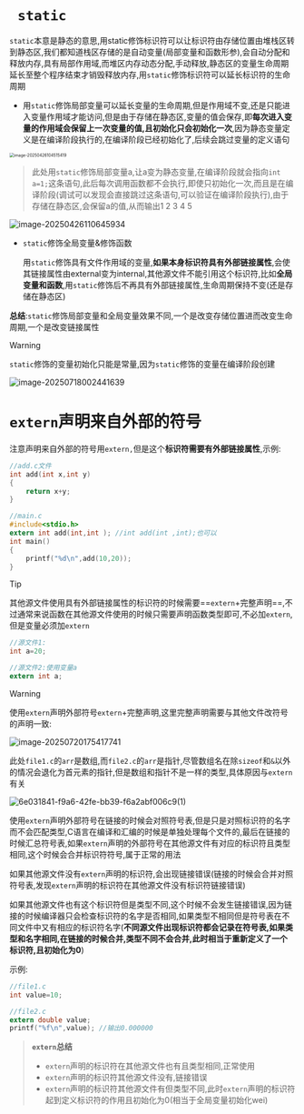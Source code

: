 # ` static`

`static`本意是静态的意思,用static修饰标识符可以让标识符由存储位置由堆栈区转到静态区,我们都知道栈区存储的是自动变量(局部变量和函数形参),会自动分配和释放内存,具有局部作用域,而堆区内存动态分配,手动释放,静态区的变量生命周期延长至整个程序结束才销毁释放内存,用`static`修饰标识符可以延长标识符的生命周期

- 用`static`修饰局部变量可以延长变量的生命周期,但是作用域不变,还是只能进入变量作用域才能访问,但是由于存储在静态区,变量的值会保存,即**每次进入变量的作用域会保留上一次变量的值,且初始化只会初始化一次**,因为静态变量定义是在编译阶段执行的,在编译阶段已经初始化了,后续会跳过变量的定义语句

<img src="https://gitee.com/hulu135289/Typora/raw/master/img/20250426104522900.png" alt="image-20250426104515419" style="zoom:50%;" />

> 此处用`static`修饰局部变量a,让a变为静态变量,在编译阶段就会指向`int a=1;`这条语句,此后每次调用函数都不会执行,即使只初始化一次,而且是在编译阶段(调试可以发现会直接跳过这条语句,可以验证在编译阶段执行),由于存储在静态区,会保留a的值,从而输出1 2 3 4 5

![image-20250426110645934](https://gitee.com/hulu135289/Typora/raw/master/img/20250426110646048.png)

- `static`修饰全局变量&修饰函数

	用`static`修饰具有文件作用域的变量,**如果本身标识符具有外部链接属性**,会使其链接属性由external变为internal,其他源文件不能引用这个标识符,比如**全局变量和函数**,用`static`修饰后不再具有外部链接属性,生命周期保持不变(还是存储在静态区)

**总结**:`static`修饰局部变量和全局变量效果不同,一个是改变存储位置进而改变生命周期,一个是改变链接属性



> [!warning]
>
> `static`修饰的变量初始化只能是常量,因为`static`修饰的变量在编译阶段创建
>
> ![image-20250718002441639](https://gitee.com/hulu135289/Typora/raw/master/img/20250718002448841.png)

# `extern`声明来自外部的符号

注意声明来自外部的符号用`extern,`但是这个**标识符需要有外部链接属性**,示例:

```c
//add.c文件
int add(int x,int y)
{
    return x+y;
}

//main.c
#include<stdio.h>
extern int add(int,int ); //int add(int ,int);也可以
int main()
{
    printf("%d\n",add(10,20));
}
```

> [!tip]
>
> 其他源文件使用具有外部链接属性的标识符的时候需要==`extern`+完整声明==,不过通常来说函数在其他源文件使用的时候只需要声明函数类型即可,不必加`extern`,但是变量必须加`extern`
>
> ```c
> //源文件1:
> int a=20;
> 
> //源文件2:使用变量a
> extern int a;
> ```

> [!warning]
>
> 使用`extern`声明外部符号`extern`+完整声明,这里完整声明需要与其他文件改符号的声明一致:
>
> ![image-20250720175417741](https://gitee.com/hulu135289/Typora/raw/master/img/20250720175424894.png)
>
> 此处`file1.c`的`arr`是数组,而`file2.c`的`arr`是指针,尽管数组名在除`sizeof`和`&`以外的情况会退化为首元素的指针,但是数组和指针不是一样的类型,具体原因与`extern`有关

![6e031841-f9a6-42fe-bb39-f6a2abf006c9(1)](https://gitee.com/hulu135289/Typora/raw/master/img/20250720214742865.png)

使用`extern`声明外部符号在链接的时候会对照符号表,但是只是对照标识符的名字而不会匹配类型,C语言在编译和汇编的时候是单独处理每个文件的,最后在链接的时候汇总符号表,如果`extern`声明的外部符号在其他源文件有对应的标识符且类型相同,这个时候会合并标识符符号,属于正常的用法

如果其他源文件没有`extern`声明的标识符,会出现链接错误(链接的时候会合并对照符号表,发现`extern`声明的标识符在其他源文件没有标识符链接错误)

如果其他源文件也有这个标识符但是类型不同,这个时候不会发生链接错误,因为链接的时候编译器只会检查标识符的名字是否相同,如果类型不相同但是符号表在不同文件中又有相应的标识符名字(**不同源文件出现标识符都会记录在符号表,如果类型和名字相同,在链接的时候合并,类型不同不会合并,此时相当于重新定义了一个标识符,且初始化为0**)

示例:

```c
//file1.c
int value=10;

//file2.c
extern double value;
printf("%f\n",value); //输出0.000000
```

> **`extern`总结**
>
> - `extern`声明的标识符在其他源文件也有且类型相同,正常使用
> - `extern`声明的标识符其他源文件没有,链接错误
> - `extern`声明的标识符其他源文件有但类型不同,此时`extern`声明的标识符起到定义标识符的作用且初始化为0(相当于全局变量初始化wei)
